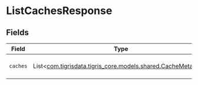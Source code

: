 # ListCachesResponse


## Fields

| Field                                                                                                | Type                                                                                                 | Required                                                                                             | Description                                                                                          |
| ---------------------------------------------------------------------------------------------------- | ---------------------------------------------------------------------------------------------------- | ---------------------------------------------------------------------------------------------------- | ---------------------------------------------------------------------------------------------------- |
| `caches`                                                                                             | List<[com.tigrisdata.tigris_core.models.shared.CacheMetadata](../../models/shared/CacheMetadata.md)> | :heavy_minus_sign:                                                                                   | List of caches metadata                                                                              |